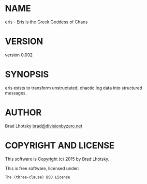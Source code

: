 # NAME

eris - Eris is the Greek Goddess of Chaos

# VERSION

version 0.002

# SYNOPSIS

eris exists to transform unstructuted, chaotic log data into structured messages.

# AUTHOR

Brad Lhotsky <brad@divisionbyzero.net>

# COPYRIGHT AND LICENSE

This software is Copyright (c) 2015 by Brad Lhotsky.

This is free software, licensed under:

    The (three-clause) BSD License

